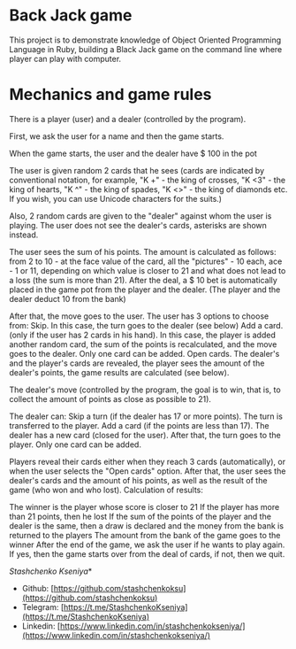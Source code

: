 # Back Jack game

This project is to demonstrate knowledge of Object Oriented Programming Language in Ruby, building a Black Jack game on the command line where player can play with computer.

# Mechanics and game rules

There is a player (user) and a dealer (controlled by the program).

First, we ask the user for a name and then the game starts.

When the game starts, the user and the dealer have $ 100 in the pot

The user is given random 2 cards that he sees (cards are indicated by conventional notation, for example, "K +" - the king of crosses, "K <3" - the king of hearts, "K ^" - the king of spades, "K <>" - the king of diamonds etc. If you wish, you can use Unicode characters for the suits.)

Also, 2 random cards are given to the "dealer" against whom the user is playing. The user does not see the dealer's cards, asterisks are shown instead.

The user sees the sum of his points. The amount is calculated as follows: from 2 to 10 - at the face value of the card, all the "pictures" - 10 each, ace - 1 or 11, depending on which value is closer to 21 and what does not lead to a loss (the sum is more than 21).
After the deal, a $ 10 bet is automatically placed in the game pot from the player and the dealer. (The player and the dealer deduct 10 from the bank)

After that, the move goes to the user. The user has 3 options to choose from:
Skip. In this case, the turn goes to the dealer (see below)
Add a card. (only if the user has 2 cards in his hand). In this case, the player is added another random card, the sum of the points is recalculated, and the move goes to the dealer. Only one card can be added.
Open cards. The dealer's and the player's cards are revealed, the player sees the amount of the dealer's points, the game results are calculated (see below).

The dealer's move (controlled by the program, the goal is to win, that is, to collect the amount of points as close as possible to 21).

The dealer can:
Skip a turn (if the dealer has 17 or more points). The turn is transferred to the player.
Add a card (if the points are less than 17). The dealer has a new card (closed for the user). After that, the turn goes to the player. Only one card can be added.

Players reveal their cards either when they reach 3 cards (automatically), or when the user selects the "Open cards" option. After that, the user sees the dealer's cards and the amount of his points, as well as the result of the game (who won and who lost). Calculation of results:

The winner is the player whose score is closer to 21
If the player has more than 21 points, then he lost
If the sum of the points of the player and the dealer is the same, then a draw is declared and the money from the bank is returned to the players
The amount from the bank of the game goes to the winner
After the end of the game, we ask the user if he wants to play again. If yes, then the game starts over from the deal of cards, if not, then we quit.

*Stashchenko Kseniya**

- Github: [https://github.com/stashchenkoksu](https://github.com/stashchenkoksu)
- Telegram: [https://t.me/StashchenkoKseniya](https://t.me/StashchenkoKseniya)
- Linkedin: [https://www.linkedin.com/in/stashchenkokseniya/](https://www.linkedin.com/in/stashchenkokseniya/)

